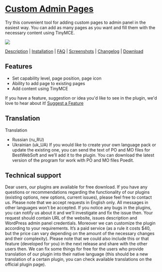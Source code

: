 <a href="http://bestwebsoft.com/products/custom-admin-page/" target=_blank>Custom Admin Pages</a>
=================================================================================

Try this convenient tool for adding custom pages to admin panel in the easiest way. You can add as many pages as you want and fill them with the necessary content using TinyMCE.

<img src="http://bestwebsoft.com/wp-content/uploads/2016/06/custom-admin-page-banner-website.jpg" />

<a href="http://bestwebsoft.com/plugin/custom-admin-page/#description" target=_blank>Description</a> | 
<a href="http://bestwebsoft.com/plugin/custom-admin-page/#installation" target=_blank>Installation</a> | 
<a href="http://bestwebsoft.com/plugin/custom-admin-page/#faq" target=_blank>FAQ</a> | 
<a href="http://bestwebsoft.com/plugin/custom-admin-page/#screenshots" target=_blank>Screenshots</a> | 
<a href="http://bestwebsoft.com/plugin/custom-admin-page/#changelog" target=_blank>Changelog</a> | 
<a href="http://bestwebsoft.com/plugin/custom-admin-page/#download" target=_blank>Download</a>

Features
--------------------------------------------------------------------------------
* Set capability level, page position, page icon
* Ability to add page to existing pages
* Add content using TinyMCE

If you have a feature, suggestion or idea you'd like to see in the plugin, we'd love to hear about it! <a href="http://support.bestwebsoft.com/hc/en-us/requests/new" target="_blank">Suggest a Feature</a>

Translation
---------------------------------------------------------------------------------
Translation
* Russian (ru_RU)
* Ukrainian (uk_UA)
If you would like to create your own language pack or update the existing one, you can send the text of PO and MO files for BestWebSoft and we’ll add it to the plugin. You can download the latest version of the program for work with PO and MO files Poedit.

Technical support
---------------------------------------------------------------------------------
Dear users, our plugins are available for free download. If you have any questions or recommendations regarding the functionality of our plugins (existing options, new options, current issues), please feel free to contact us. Please note that we accept requests in English only. All messages in other languages won’t be accepted.
If you notice any bugs in the plugins, you can notify us about it and we’ll investigate and fix the issue then. Your request should contain URL of the website, issues description and WordPress admin panel credentials.
Moreover we can customize the plugin according to your requirements. It’s a paid service (as a rule it costs $40, but the price can vary depending on the amount of the necessary changes and their complexity). Please note that we could also include this or that feature (developed for you) in the next release and share with the other users then.
We can fix some things for free for the users who provide translation of our plugin into their native language (this should be a new translation of a certain plugin, you can check available translations on the official plugin page).
